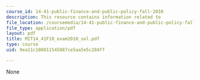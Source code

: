 ```yaml
---
course_id: 14-41-public-finance-and-public-policy-fall-2010
description: This resource contains information related to
file_location: /coursemedia/14-41-public-finance-and-public-policy-fall-2010/9ea11c108011545087ce5aa5e5c284ff_MIT14_41F10_exam2010_sol.pdf
file_type: application/pdf
layout: pdf
title: MIT14_41F10_exam2010_sol.pdf
type: course
uid: 9ea11c108011545087ce5aa5e5c284ff

---
```

None